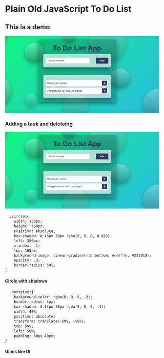 # Plain Old JavaScript To Do List

## This is a demo

<img src="https://github.com/Abel5173/lab-practice/blob/main/image/Screenshot%20from%202022-12-14%2019-36-02.png">

### Adding a task and deleteing

<img src="https://github.com/Abel5173/lab-practice/blob/main/image/Screenshot%20from%202022-12-14%2019-36-02.png">

```
  .circle1{
    width: 150px;
    height: 150px;
    position: absolute;
    box-shadow: 0 15px 30px rgba(0, 0, 0, 0.919);
    left: 350px;
    z-index: -1;
    top: 165px;
    background-image: linear-gradient(to bottom, #eefffe, #222010);
    opacity: .3;
    border-radius: 50%;
}
``` 
#### Circle with shadows


```
  .container{
    background-color: rgba(0, 0, 0, .2);
    border-radius: 5px;
    box-shadow: 0 15px 30px rgba(0, 0, 0, .4);
    width: 40%;
    position: absolute;
    transform: translate(-50%, -50%);
    top: 50%;
    left: 50%;
    padding: 30px 40px;
}
```
#### Glass like UI
